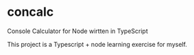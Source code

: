# concalc
Console Calculator for Node wirtten in TypeScript

This project is a Typescript + node learning exercise for myself.
